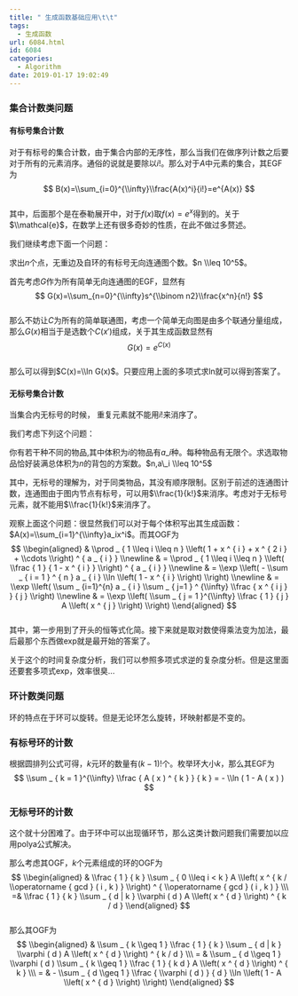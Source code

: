```yaml
---
title: " 生成函数基础应用\t\t"
tags:
  - 生成函数
url: 6084.html
id: 6084
categories:
  - Algorithm
date: 2019-01-17 19:02:49
---
```


### 集合计数类问题

#### 有标号集合计数

对于有标号的集合计数，由于集合内部的无序性，那么当我们在做序列计数之后要对于所有的元素消序。通俗的说就是要除以$i!$。那么对于$A$中元素的集合，其EGF为  
$$  
B(x)=\\sum_{i=0}^{\\infty}\\frac{A(x)^i}{i!}=e^{A(x)}  
$$  
其中，后面那个是在泰勒展开中，对于$f(x)$取$f(x)=e^x$得到的。关于$\\mathcal{e}$，在数学上还有很多奇妙的性质，在此不做过多赘述。

我们继续考虑下面一个问题：

求出$n$个点，无重边及自环的有标号无向连通图个数。$n \\leq 10^5$。

首先考虑$G$作为所有简单无向连通图的EGF，显然有  
$$  
G(x)=\\sum_{n=0}^{\\infty}s^{\\binom n2}\\frac{x^n}{n!}  
$$  
那么不妨让$C$为所有的简单联通图，考虑一个简单无向图是由多个联通分量组成，那么$G(x)$相当于是选数个$C(x')$组成，关于其生成函数显然有  
$$  
G(x)=e^{C(x)}  
$$  
那么可以得到$C(x)=\\ln G(x)$。只要应用上面的多项式求ln就可以得到答案了。

#### 无标号集合计数

当集合内无标号的时候， 重复元素就不能用$i!$来消序了。

我们考虑下列这个问题：

你有若干种不同的物品,其中体积为$i$的物品有$a\_i$种。每种物品有无限个。求选取物品恰好装满总体积为$n$的背包的方案数。$n,a\_i \\leq 10^5$

其中，无标号的理解为，对于同类物品，其没有顺序限制。区别于前述的连通图计数，连通图由于图内节点有标号，可以用$\\frac{1}{k!}$来消序。考虑对于无标号元素，就不能用$\\frac{1}{k!}$来消序了。

观察上面这个问题：很显然我们可以对于每个体积写出其生成函数：$A(x)=\\sum_{i=1}^{\\infty}a_ix^i$。而其OGF为  
$$  
\\begin{aligned} & \\prod _ { 1 \\leq i \\leq n } \\left( 1 + x ^ { i } + x ^ { 2 i } + \\cdots \\right) ^ { a _ { i } } \\newline & = \\prod _ { 1 \\leq i \\leq n } \\left( \\frac { 1 } { 1 - x ^ { i } } \\right) ^ { a _ { i } } \\newline & = \\exp \\left( - \\sum _ { i = 1 } ^ { n } a _ { i } \\ln \\left( 1 - x ^ { i } \\right) \\right) \\newline & = \\exp \\left( \\sum _ {i=1}^{n} a _ { i } \\sum _ { j=1 } ^ {\\infty} \\frac { x ^ { i j } } { j } \\right) \\newline & = \\exp \\left( \\sum _ { j = 1 }^{\\infty} \\frac { 1 } { j } A \\left( x ^ { j } \\right) \\right) \\end{aligned}  
$$  
其中，第一步用到了开头的恒等式化简。接下来就是取对数使得乘法变为加法，最后最那个东西做exp就是最开始的答案了。

关于这个的时间复杂度分析，我们可以参照多项式求逆的复杂度分析。但是这里面还要套多项式exp，效率很臭...

### 环计数类问题

环的特点在于环可以旋转。但是无论环怎么旋转，环映射都是不变的。

### 有标号环的计数

根据圆排列公式可得，$k$元环的数量有$(k-1)!$个。枚举环大小$k$，那么其EGF为  
$$  
\\sum _ { k = 1 }^{\\infty} \\frac { A ( x ) ^ { k } } { k } = - \\ln ( 1 - A ( x ) )  
$$

### 无标号环的计数

这个就十分困难了。由于环中可以出现循环节，那么这类计数问题我们需要加以应用polya公式解决。

那么考虑其OGF，$k$个元素组成的环的OGF为  
$$  
\\begin{aligned} & \\frac { 1 } { k } \\sum _ { 0 \\leq i < k } A \\left( x ^ { k / \\operatorname { gcd } ( i , k ) } \\right) ^ { \\operatorname { gcd } ( i , k ) } \\\ =& \\frac { 1 } { k } \\sum _ { d | k } \\varphi ( d ) A \\left( x ^ { d } \\right) ^ { k / d } \\end{aligned}  
$$  
那么其OGF为  
$$  
\\begin{aligned} & \\sum _ { k \\geq 1 } \\frac { 1 } { k } \\sum _ { d | k } \\varphi ( d ) A \\left( x ^ { d } \\right) ^ { k / d } \\\ = & \\sum _ { d \\geq 1 } \\varphi ( d ) \\sum _ { k \\geq 1 } \\frac { 1 } { k d } A \\left( x ^ { d } \\right) ^ { k } \\\ = & - \\sum _ { d \\geq 1 } \\frac { \\varphi ( d ) } { d } \\ln \\left( 1 - A \\left( x ^ { d } \\right) \\right) \\end{aligned}  
$$